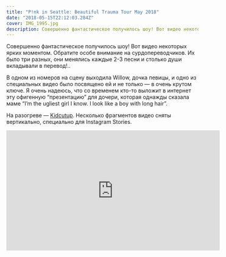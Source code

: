 ```yaml
---
title: "P!nk in Seattle: Beautiful Trauma Tour May 2018"
date: "2018-05-15T22:12:03.284Z"
cover: IMG_1995.jpg
description: Совершенно фантастическое получилось шоу! Вот видео некоторых ярких моментом.
---
```



Совершенно фантастическое получилось шоу! Вот видео некоторых ярких моментом. Обратите особе внимание на сурдопереводчиков. Их было три разных, они менялись каждые 2-3 песни и столько души вкладывали в перевод!..

В одном из номеров на сцену выходила Willow, дочка певицы, и одно из специальных видео было посвящено ей и не только — в очень крутом ключе. Я очень надеюсь, что со временем кто-то выложит в интернет эту офигенную “презентацию” для дочери, которая однажды сказала маме “I’m the ugliest girl I know. I look like a boy with long hair”.

На разогреве — [Kidcutup](http://kidcutup.com/). Несколько фрагментов видео сняты вертикально, специально для Instagram Stories.

<iframe width="560" height="315" src="https://www.youtube-nocookie.com/embed/i2tfysnMdi0" frameborder="0" allow="accelerometer; autoplay; encrypted-media; gyroscope; picture-in-picture" allowfullscreen></iframe>